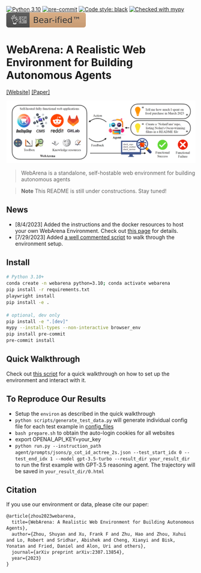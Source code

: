 [![Python 3.10](https://img.shields.io/badge/python-3.10-blue.svg)](https://www.python.org/downloads/release/python-3109/)
[![pre-commit](https://img.shields.io/badge/pre--commit-enabled-brightgreen?logo=pre-commit&logoColor=white)](https://pre-commit.com/)
<a href="https://github.com/psf/black"><img alt="Code style: black" src="https://img.shields.io/badge/code%20style-black-000000.svg"></a>
[![Checked with mypy](https://www.mypy-lang.org/static/mypy_badge.svg)](https://mypy-lang.org/)
[![bear-ified](https://raw.githubusercontent.com/beartype/beartype-assets/main/badge/bear-ified.svg)](https://beartype.readthedocs.io)

# WebArena: A Realistic Web Environment for Building Autonomous Agents
[[Website]](https://webarena.dev/)
[[Paper]](https://arxiv.org/pdf/2307.13854.pdf)

![Overview](media/overview.png)
> WebArena is a standalone, self-hostable web environment for building autonomous agents

> **Note** This README is still under constructions. Stay tuned!
## News
* [8/4/2023] Added the instructions and the docker resources to host your own WebArena Environment. Check out [this page](environment_docker/README.md) for details.
* [7/29/2023] Added [a well commented script](minimal_example.py) to walk through the environment setup.
## Install
```bash
# Python 3.10+
conda create -n webarena python=3.10; conda activate webarena
pip install -r requirements.txt
playwright install
pip install -e .

# optional, dev only
pip install -e ".[dev]"
mypy --install-types --non-interactive browser_env
pip install pre-commit
pre-commit install
```
## Quick Walkthrough
Check out [this script](minimal_example.py) for a quick walkthrough on how to set up the environment and interact with it.

## To Reproduce Our Results
* Setup the `environ` as described in the quick walkthrough
* `python scripts/generate_test_data.py` will generate individual config file for each test example in [config_files](config_files)
* `bash prepare.sh` to obtain the auto-login cookies for all websites
* export OPENAI_API_KEY=your_key
* `python run.py --instruction_path agent/prompts/jsons/p_cot_id_actree_2s.json --test_start_idx 0 --test_end_idx 1 --model gpt-3.5-turbo --result_dir your_result_dir` to run the first example with GPT-3.5 reasoning agent. The trajectory will be saved in `your_result_dir/0.html`

## Citation
If you use our environment or data, please cite our paper:
```
@article{zhou2023webarena,
  title={WebArena: A Realistic Web Environment for Building Autonomous Agents},
  author={Zhou, Shuyan and Xu, Frank F and Zhu, Hao and Zhou, Xuhui and Lo, Robert and Sridhar, Abishek and Cheng, Xianyi and Bisk, Yonatan and Fried, Daniel and Alon, Uri and others},
  journal={arXiv preprint arXiv:2307.13854},
  year={2023}
}
```
